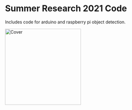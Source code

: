 # Summer Research 2021 Code

Includes code for arduino and raspberry pi object detection.

<img src="https://github.com/llyttle/SR2021/blob/master/raspberrypi_code/photos/20210719_162210.jpg" alt="Cover" width="250" height="250">
